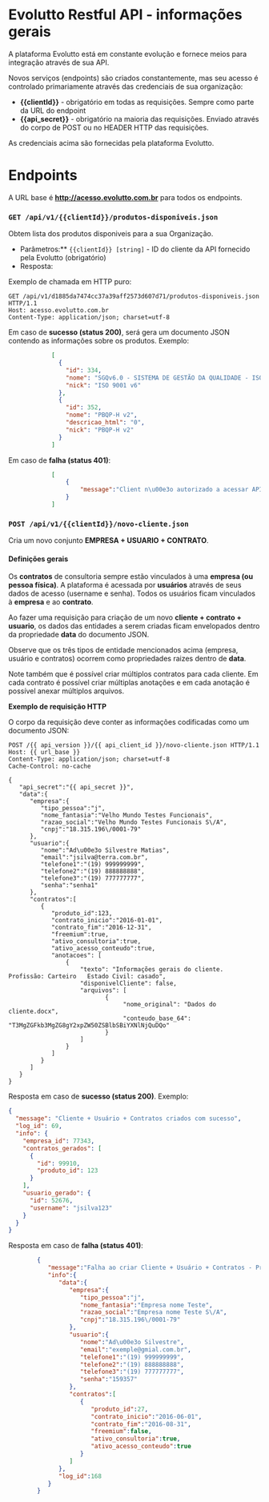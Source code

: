 # Evolutto Restful API - informações gerais

A plataforma Evolutto está em constante evolução e fornece meios para integração através de sua API.

Novos serviços (endpoints) são criados constantemente, mas seu acesso é controlado primariamente
através das credenciais de sua organização:

- **{{clientId}}** - obrigatório em todas as requisições. Sempre como parte da URL do endpoint 
- **{{api_secret}}** - obrigatório na maioria das requisições. Enviado através do corpo de POST ou no HEADER HTTP das requisições.

As credenciais acima são fornecidas pela plataforma Evolutto.



# Endpoints

A URL base é **http://acesso.evolutto.com.br** para todos os endpoints. 

### `GET /api/v1/{{clientId}}/produtos-disponiveis.json`

Obtem lista dos produtos disponiveis para a sua Organização.

* Parâmetros:** `{{clientId}} [string]` - ID do cliente da API fornecido pela Evolutto (obrigatório)
* Resposta:


Exemplo de chamada em HTTP puro:

```  
GET /api/v1/d1885da7474cc37a39aff2573d607d71/produtos-disponiveis.json HTTP/1.1
Host: acesso.evolutto.com.br
Content-Type: application/json; charset=utf-8
```  



Em caso de **sucesso (status 200)**, será gera um documento JSON contendo as informações sobre os produtos. Exemplo:

```json
            [
              {
                "id": 334,
                "nome": "SGQv6.0 - SISTEMA DE GESTÃO DA QUALIDADE - ISO9001:2015",
                "nick": "ISO 9001 v6"
              },
              {
                "id": 352,
                "nome": "PBQP-H v2",
                "descricao_html": "0",
                "nick": "PBQP-H v2"
              }
            ]
```

Em caso de **falha (status 401)**:
  
```json
            [
                {
                    "message":"Client n\u00e3o autorizado a acessar API"
                }
            ]
```
        





### `POST /api/v1/{{clientId}}/novo-cliente.json`

Cria um novo conjunto **EMPRESA + USUARIO + CONTRATO**. 

#### Definições gerais

Os **contratos** de consultoria sempre estão vinculados à uma **empresa (ou pessoa física)**. 
A plataforma é acessada por **usuários** através de seus dados de acesso (username e senha). 
Todos os usuários ficam vinculados à **empresa** e ao **contrato**.

Ao fazer uma requisição para criação de um novo **cliente + contrato + usuario**, os dados 
das entidades a serem criadas ficam envelopados dentro da propriedade **data** do documento JSON.

Observe que os três tipos de entidade mencionados acima (empresa, usuário e contratos) ocorrem como propriedades raizes dentro de **data**.
 
Note também que é possível criar múltiplos contratos para cada cliente. 
Em cada contrato é possível criar múltiplas anotações e em cada anotação é possível anexar múltiplos arquivos.


**Exemplo de requisição HTTP**

O corpo da requisição deve conter as informações codificadas como um documento JSON:

```
POST /{{ api_version }}/{{ api_client_id }}/novo-cliente.json HTTP/1.1
Host: {{ url_base }}
Content-Type: application/json; charset=utf-8
Cache-Control: no-cache

{
   "api_secret":"{{ api_secret }}",
   "data":{
      "empresa":{
         "tipo_pessoa":"j",
         "nome_fantasia":"Velho Mundo Testes Funcionais",
         "razao_social":"Velho Mundo Testes Funcionais S\/A",
         "cnpj":"18.315.196\/0001-79"
      },
      "usuario":{
         "nome":"Ad\u00e3o Silvestre Matias",
         "email":"jsilva@terra.com.br",
         "telefone1":"(19) 999999999",
         "telefone2":"(19) 888888888",
         "telefone3":"(19) 777777777",
         "senha":"senha1"
      },
      "contratos":[
         {
            "produto_id":123,
            "contrato_inicio":"2016-01-01",
            "contrato_fim":"2016-12-31",
            "freemium":true,
            "ativo_consultoria":true,
            "ativo_acesso_conteudo":true,
            "anotacoes": [
                {
                    "texto": "Informações gerais do cliente. Profissão: Carteiro   Estado Civil: casado",
                    "disponivelCliente": false,
                    "arquivos": [
                           {
                                "nome_original": "Dados do cliente.docx",
                                "conteudo_base_64": "T3MgZGFkb3MgZG8gY2xpZW50ZSBlbSBiYXNlNjQuDQo"
                           }
                    ]
                }
            ]
         }
      ]
   }
}
```

Resposta em caso de **sucesso (status 200)**. Exemplo:

```json
{
  "message": "Cliente + Usuário + Contratos criados com sucesso",
  "log_id": 69,
  "info": {
    "empresa_id": 77343,
    "contratos_gerados": [
      {
        "id": 99910,
        "produto_id": 123
      }
    ],
    "usuario_gerado": {
      "id": 52676,
      "username": "jsilva123"
    }
  }
}
```

     
Resposta em caso de **falha (status 401)**:
     
```json     
        {
           "message":"Falha ao criar Cliente + Usuário + Contratos - Produto com id 27 encontrado, mas não disponível para a organização exemple23",
           "info":{
              "data":{
                 "empresa":{
                    "tipo_pessoa":"j",
                    "nome_fantasia":"Empresa nome Teste",
                    "razao_social":"Empresa nome Teste S\/A",
                    "cnpj":"18.315.196\/0001-79"
                 },
                 "usuario":{
                    "nome":"Ad\u00e3o Silvestre",
                    "email":"exemple@gmial.com.br",
                    "telefone1":"(19) 999999999",
                    "telefone2":"(19) 888888888",
                    "telefone3":"(19) 777777777",
                    "senha":"159357"
                 },
                 "contratos":[
                    {
                       "produto_id":27,
                       "contrato_inicio":"2016-06-01",
                       "contrato_fim":"2016-08-31",
                       "freemium":false,
                       "ativo_consultoria":true,
                       "ativo_acesso_conteudo":true
                    }
                 ]
              },
              "log_id":168
           }
        }
```
        
        

